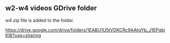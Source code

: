 ## w2-w4 videos GDrive folder
w4 zip file is added to the folder.

https://drive.google.com/drive/folders/1EABU1U5tVDKCRc9AAtgYb_J1EPqbjKlB?usp=sharing
